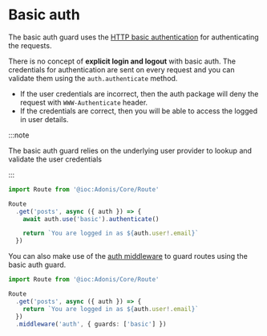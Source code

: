 # Basic auth

The basic auth guard uses the [HTTP basic authentication](https://developer.mozilla.org/en-US/docs/Web/HTTP/Authentication#basic_authentication_scheme) for authenticating the requests.

There is no concept of **explicit login and logout** with basic auth. The credentials for authentication are sent on every request and you can validate them using the `auth.authenticate` method.

- If the user credentials are incorrect, then the auth package will deny the request with `WWW-Authenticate` header.
- If the credentials are correct, then you will be able to access the logged in user details.

:::note

The basic auth guard relies on the underlying user provider to lookup and validate the user credentials

:::

```ts
import Route from '@ioc:Adonis/Core/Route'

Route
  .get('posts', async ({ auth }) => {
    await auth.use('basic').authenticate()

    return `You are logged in as ${auth.user!.email}`
  })
```

You can also make use of the [auth middleware](./middleware.md) to guard routes using the basic auth guard.

```ts
import Route from '@ioc:Adonis/Core/Route'

Route
  .get('posts', async ({ auth }) => {
    return `You are logged in as ${auth.user!.email}`
  })
  .middleware('auth', { guards: ['basic'] })
```
